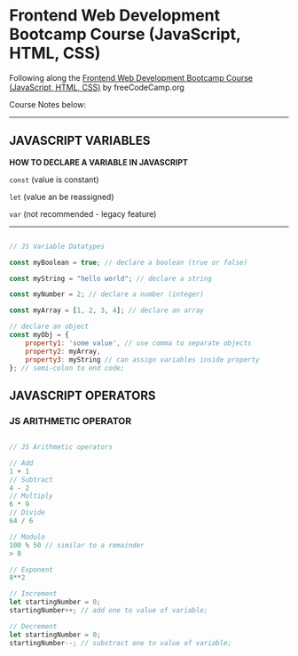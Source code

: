 # Frontend Web Development Bootcamp Course (JavaScript, HTML, CSS)

Following along the [Frontend Web Development Bootcamp Course (JavaScript, HTML, CSS)](https://www.youtube.com/watch?v=zJSY8tbf_ys) by freeCodeCamp.org

Course Notes below:

---

## JAVASCRIPT VARIABLES

**HOW TO DECLARE A VARIABLE IN JAVASCRIPT**

`const` (value is constant)

`let` (value an be reassigned)

`var` (not recommended - legacy feature)

---

```js

// JS Variable Datatypes

const myBoolean = true; // declare a boolean (true or false)

const myString = "hello world"; // declare a string

const myNumber = 2; // declare a number (integer)

const myArray = [1, 2, 3, 4]; // declare an array

// declare an object
const myObj = {
	property1: 'some value', // use comma to separate objects
	property2: myArray,
	property3: myString // can assign variables inside property
}; // semi-colon to end code;

```
## JAVASCRIPT OPERATORS

### JS ARITHMETIC OPERATOR
```js

// JS Arithmetic operators

// Add
1 + 1
// Subtract
4 - 2
// Multiply
6 * 9
// Divide
64 / 6

// Modulo
100 % 50 // similar to a remainder
> 0

// Exponent
8**2

// Increment
let startingNumber = 0;
startingNumber++; // add one to value of variable;

// Decrement
let startingNumber = 0;
startingNumber--; // substract one to value of variable;

```





